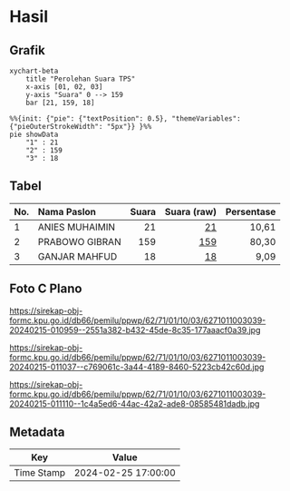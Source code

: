 # Hasil

## Grafik

```mermaid
xychart-beta
    title "Perolehan Suara TPS"
    x-axis [01, 02, 03]
    y-axis "Suara" 0 --> 159
    bar [21, 159, 18]
```

```mermaid
%%{init: {"pie": {"textPosition": 0.5}, "themeVariables": {"pieOuterStrokeWidth": "5px"}} }%%
pie showData
    "1" : 21
    "2" : 159
    "3" : 18
```

## Tabel

| No. | Nama Paslon    | Suara | Suara (raw) | Persentase |
|:--- |:-------------- | -----:| -----------:| ----------:|
| 1   | ANIES MUHAIMIN | 21    | [21][p-1]   | 10,61      |
| 2   | PRABOWO GIBRAN | 159   | [159][p-2]  | 80,30      |
| 3   | GANJAR MAHFUD  | 18    | [18][p-3]   | 9,09       |


[p-1]: https://github.com/gigit-pemilu/pemilu-2024-62-kalimantan-tengah/blob/main/pilpres/hitung-suara/sub/62-kalimantan-tengah/sub/71-kota-palangkaraya/sub/01-pahandut/sub/1003-langkai/sub/039-tps/sub/paslon-1.txt
[p-2]: https://github.com/gigit-pemilu/pemilu-2024-62-kalimantan-tengah/blob/main/pilpres/hitung-suara/sub/62-kalimantan-tengah/sub/71-kota-palangkaraya/sub/01-pahandut/sub/1003-langkai/sub/039-tps/sub/paslon-2.txt
[p-3]: https://github.com/gigit-pemilu/pemilu-2024-62-kalimantan-tengah/blob/main/pilpres/hitung-suara/sub/62-kalimantan-tengah/sub/71-kota-palangkaraya/sub/01-pahandut/sub/1003-langkai/sub/039-tps/sub/paslon-3.txt

## Foto C Plano

https://sirekap-obj-formc.kpu.go.id/db66/pemilu/ppwp/62/71/01/10/03/6271011003039-20240215-010959--2551a382-b432-45de-8c35-177aaacf0a39.jpg

https://sirekap-obj-formc.kpu.go.id/db66/pemilu/ppwp/62/71/01/10/03/6271011003039-20240215-011037--c769061c-3a44-4189-8460-5223cb42c60d.jpg

https://sirekap-obj-formc.kpu.go.id/db66/pemilu/ppwp/62/71/01/10/03/6271011003039-20240215-011110--1c4a5ed6-44ac-42a2-ade8-08585481dadb.jpg


## Metadata

| Key        | Value               |
| ---------- | ------------------- |
| Time Stamp | 2024-02-25 17:00:00 |



